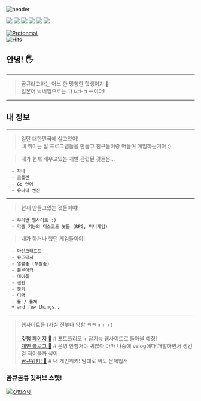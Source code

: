 ![header](https://capsule-render.vercel.app/api?type=waving&color=gradient&height=300&section=header&text=Hello!&fontSize=70&desc=iGomQ%20Github)

<div>
  <img src="https://img.shields.io/badge/JAVA-007396?style=for-the-badge&logo=java&logoColor=white">
  <img src="https://img.shields.io/badge/javascript-F7DF1E?style=for-the-badge&logo=javascript&logoColor=black">
  <img src="https://img.shields.io/badge/html-E34F26?style=for-the-badge&logo=html5&logoColor=white">
  <img src="https://img.shields.io/badge/github-181717?style=for-the-badge&logo=github&logoColor=white">
  <img src="https://img.shields.io/badge/linux-FCC624?style=for-the-badge&logo=linux&logoColor=black">
  <img src="https://img.shields.io/badge/node.js-0db60d?style=for-the-badge&logo=node.js&logoColor=darkgreen">
</div>

[![Protonmail](https://img.shields.io/badge/ProtonMail-8B89CC?style=for-the-badge&logo=protonmail&logoColor=white&link=mailto:gomqn@pm.me)](mailto:gomqn@pm.me)
<br/>[![Hits](https://hits.seeyoufarm.com/api/count/incr/badge.svg?url=https%3A%2F%2Fgithub.com%2FGom0927%2FGom0927&count_bg=%2379C83D&title_bg=%23555555&icon=&icon_color=%23E7E7E7&title=hits&edge_flat=false)](https://hits.seeyoufarm.com)

## 안녕! 🖐️
- - -

> 곰큐라고하는 어느 한 멍청한 학생이지 🐻 <br/>
> 일본어 닉네임으로는 ゴムキュー이야!

- - -

## 내 정보
- - -

> 일단 대한민국에 살고있어!<br/>
> 내 취미는 잡 프로그램들을 만들고 친구들이랑 떠들며 게임하는거야 :) <br/>

> 내가 현재 배우고있는 개발 관련된 것들은...
  ```
    - 자바
    - 코틀린
    - Go 언어
    - 유니티 엔진
  ```
- - -

> 현재 만들고있는 것들이야!
  ```
    - 우리반 웹사이트 :)
    - 각종 기능의 디스코드 봇들 (RPG, 미니게임)
  ```

> 내가 하거나 했던 게임들이야!
  ```
    - 마인크래프트
    - 뮤즈대시
    - 얼불춤 (부랄춤)
    - 블루아카
    - 메이플
    - 겐쉰
    - 붕괴
    - 디맥
    - 롤 / 롤체
    + and few things..
  ```
- - -
> 웹사이트들 (사실 전부다 망함 ㅋㅋㅠㅜㅜ)<br/>
> <br/>
> [깃헙 페이지 🐻](https://gomq.me) # 포트폴리오 + 잡기능 웹사이트로 돌아올 예정! <br/>
> [개인 블로그 📘](http://blog.gomq.me) # 운영 안할거야 귀찮아 아마 나중에 velog에다 개발하면서 생긴걸 적어볼까 싶어 <br/>
> [곰큐위키! 📖](https://wiki.gomq.live) # 내 개인위키! 맘대로 써도 문제업서

### 곰큐곰큐 깃허브 스텟!
[![깃헙스텟](https://github-readme-stats.vercel.app/api?username=igomq)](https://github.com/anuraghazra/github-readme-stats)
